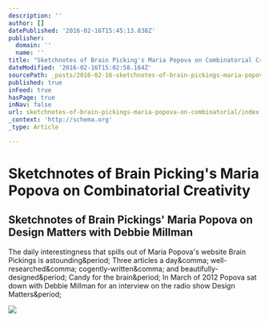 ```yaml
---
description: ''
author: []
datePublished: '2016-02-16T15:45:13.838Z'
publisher:
  domain: ''
  name: ''
title: "Sketchnotes of Brain Picking's Maria Popova on Combinatorial Creativity"
dateModified: '2016-02-16T15:02:58.164Z'
sourcePath: _posts/2016-02-16-sketchnotes-of-brain-pickings-maria-popova-on-combinatorial.md
published: true
inFeed: true
hasPage: true
inNav: false
url: sketchnotes-of-brain-pickings-maria-popova-on-combinatorial/index.html
_context: 'http://schema.org'
_type: Article

---
```

# Sketchnotes of Brain Picking's Maria Popova on Combinatorial Creativity

<article style=""><h1>Sketchnotes of Brain Pickings' Maria Popova on Design Matters with Debbie Millman</h1><p>The daily interestingness that spills out of Maria Popova's website Brain Pickings is astounding&amp;period; Three articles a day&amp;comma; well-researched&amp;comma; cogently-written&amp;comma; and beautifully-designed&amp;period; Candy for the brain&amp;period; In March of 2012 Popova sat down with Debbie Millman for an interview on the radio show Design Matters&amp;period;</p><img src="http://www.thegraphicrecorder.com/wp-content/uploads/2013/02/Sketchnotes-of-Maria-Popova-Interview-on-Design-Matters-with-Debbie-Millman.jpg" /></article>